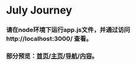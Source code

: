 # July Journey<br>
### 请在node环境下运行app.js文件，并通过访问 http://localhost:3000/ 查看。<br>
### 部分预览：[首页](htmlpreview.github.io/?https://everend.github.io/Dust/preview/index-preview.html)/[主页](htmlpreview.github.io/?https://everend.github.io/Dust/preview/main-preview.html)/[导航](htmlpreview.github.io/?https://everend.github.io/Dust/preview/nav-preview.html)/[内容](htmlpreview.github.io/?https://everend.github.io/Dust/preview/content-preview.html)。
